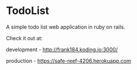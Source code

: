 # TodoList
 A simple todo list web application in ruby on rails.
 
 Check it out at: 
 
 development - http://frank184.koding.io:3000/
 
 production  - https://safe-reef-4206.herokuapp.com
